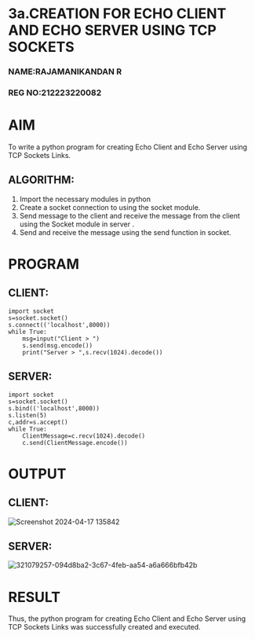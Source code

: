 # 3a.CREATION FOR ECHO CLIENT AND ECHO SERVER USING TCP SOCKETS
### NAME:RAJAMANIKANDAN R
### REG NO:212223220082
# AIM
To write a python program for creating Echo Client and Echo Server using TCP
Sockets Links.
## ALGORITHM:
1. Import the necessary modules in python
2. Create a socket connection to using the socket module.
3. Send message to the client and receive the message from the client using the Socket module in
 server .
4. Send and receive the message using the send function in socket.
# PROGRAM
## CLIENT:
```
import socket
s=socket.socket()
s.connect(('localhost',8000))
while True:
    msg=input("Client > ")
    s.send(msg.encode())
    print("Server > ",s.recv(1024).decode())
```
## SERVER:
```
import socket
s=socket.socket()
s.bind(('localhost',8000))
s.listen(5)
c,addr=s.accept()
while True:
    ClientMessage=c.recv(1024).decode()
    c.send(ClientMessage.encode())
```
# OUTPUT
## CLIENT:
![Screenshot 2024-04-17 135842](https://github.com/rajamanikandanravikumar/3a.Sockets_Creation_for_Echo_Client_and_Echo_Server/assets/145742839/dab6b616-c93f-40ce-b172-63548d43a0d1)


## SERVER:
![321079257-094d8ba2-3c67-4feb-aa54-a6a666bfb42b](https://github.com/rajamanikandanravikumar/3a.Sockets_Creation_for_Echo_Client_and_Echo_Server/assets/145742839/d18a70ae-2808-46ee-9df2-79c398795d6c)

# RESULT
Thus, the python program for creating Echo Client and Echo Server using TCP Sockets Links 
was successfully created and executed.
